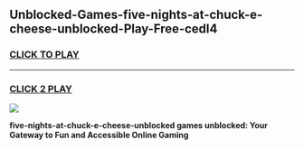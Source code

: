 
## Unblocked-Games-five-nights-at-chuck-e-cheese-unblocked-Play-Free-cedl4
<h3>
<a href="https://premium76.site?title=five-nights-at-chuck-e-cheese-unblocked&ref=18A1">CLICK TO PLAY</a></h3>
<hr>

<h3>
<a href="https://premium76.site?title=five-nights-at-chuck-e-cheese-unblocked&ref=18A1">CLICK 2 PLAY</a>
  
</h3>

<a href="https://premium76.site?title=five-nights-at-chuck-e-cheese-unblocked&ref=18A1"><img src="https://clearcache.store/games.png"></a>


**five-nights-at-chuck-e-cheese-unblocked games unblocked: Your Gateway to Fun and Accessible Online Gaming**
